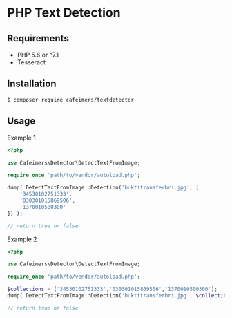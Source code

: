 # PHP Text Detection

## Requirements
- PHP 5.6 or ^7.1
- Tesseract

## Installation

	$ composer require cafeimers/textdetector

## Usage

Example 1

```php
<?php

use Cafeimers\Detector\DetectTextFromImage;

require_once 'path/to/vendor/autoload.php';

dump( DetectTextFromImage::Detection('buktitransferbri.jpg', [
	'34530102751333',
	'030301015869506',
	'1370010500300'
]) );

// return true or false
```

Example 2

```php
<?php

use Cafeimers\Detector\DetectTextFromImage;

require_once 'path/to/vendor/autoload.php';

$collections = ['34530102751333','030301015869506','1370010500300'];
dump( DetectTextFromImage::Detection('buktitransferbri.jpg', $collections) );

// return true or false
```